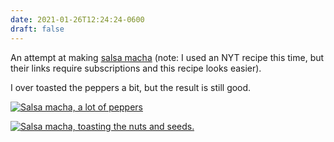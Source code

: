 ```yaml
---
date: 2021-01-26T12:24:24-0600
draft: false
---
```




An attempt at making [salsa macha](https://www.mexicoinmykitchen.com/spicy-sauce-salsa-macha/) (note: I used an NYT recipe this time, but their links require subscriptions and this recipe looks easier).

I over toasted the peppers a bit, but the result is still good.

[![Salsa macha, a lot of peppers](https://live.staticflickr.com/65535/50877535903_6e64971da7_c.jpg)](https://www.flickr.com/photos/ianwhitney/50877535903/in/datetaken/ "Salsa macha, a lot of peppers")

[![Salsa macha, toasting the nuts and seeds.](https://live.staticflickr.com/65535/50878202097_4f2457d75e_c.jpg)](https://www.flickr.com/photos/ianwhitney/50878202097/in/datetaken/ "Salsa macha, toasting the nuts and seeds.")




